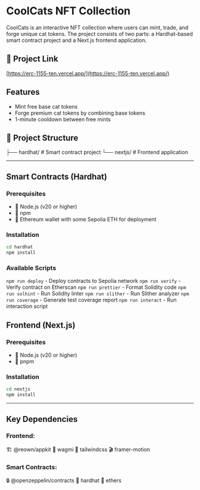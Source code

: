 # CoolCats NFT Collection

CoolCats is an interactive NFT collection where users can mint, trade, and forge unique cat tokens. The project consists of two parts: a Hardhat-based smart contract project and a Next.js frontend application.

## 🔗 Project Link

[https://erc-1155-ten.vercel.app/](https://erc-1155-ten.vercel.app/)

## Features

- Mint free base cat tokens
- Forge premium cat tokens by combining base tokens
- 1-minute cooldown between free mints

## 📂 Project Structure

├── hardhat/ # Smart contract project
└── nextjs/ # Frontend application

---

## Smart Contracts (Hardhat)

### Prerequisites

- 📌 Node.js (v20 or higher)
- 📌 npm
- 📌 Ethereum wallet with some Sepolia ETH for deployment

### Installation

```bash
cd hardhat
npm install

```

### Available Scripts

`npm run deploy` - Deploy contracts to Sepolia network
`npm run verify` - Verify contract on Etherscan
`npm run prettier` - Format Solidity code
`npm run solhint` - Run Solidity linter
`npm run slither` - Run Slither analyzer
`npm run coverage` - Generate test coverage report
`npm run interact` - Run interaction script

## Frontend (Next.js)

### Prerequisites

- 📌 Node.js (v20 or higher)
- 📌 pnpm

### Installation

```bash
cd nextjs
npm install

```

---

## Key Dependencies

### Frontend:

🏗 @reown/appkit
🔗 wagmi
🎨 tailwindcss
🎬 framer-motion

### Smart Contracts:

🔒 @openzeppelin/contracts
🔨 hardhat
🔗 ethers
